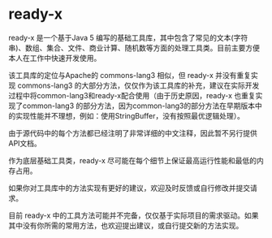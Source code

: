 # ready-x
ready-x 是一个基于Java 5 编写的基础工具库，其中包含了常见的文本(字符串)、数组、集合、文件、商业计算、随机数等方面的处理工具类。目前主要方便本人在工作中快速开发使用。

该工具库的定位与Apache的 commons-lang3 相似，但 ready-x 并没有重复实现 commons-lang3 的大部分方法，仅仅作为该工具库的补充，建议在实际开发过程中将common-lang3和ready-x配合使用（由于历史原因，ready-x 也重复实现了common-lang3 的部分方法，因为common-lang3的部分方法在早期版本中的实现性能并不理想，例如：使用StringBuffer，没有按照最优逻辑处理）。

由于源代码中的每个方法都已经注明了非常详细的中文注释，因此暂不另行提供API文档。

作为底层基础工具类，ready-x 尽可能在每个细节上保证最高运行性能和最低的内存占用。

如果你对工具库中的方法实现有更好的建议，欢迎及时反馈或自行修改并提交请求。

目前 ready-x 中的工具方法可能并不完备，仅仅基于实际项目的需求驱动。如果其中没有你所需的常用方法，也欢迎提出建议，或自行提交新的方法实现。
